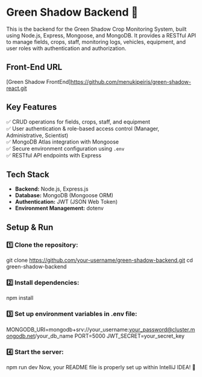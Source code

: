 # Green Shadow Backend 🌿

This is the backend for the Green Shadow Crop Monitoring System, built using Node.js, Express, Mongoose, and MongoDB. It provides a RESTful API to manage fields, crops, staff, monitoring logs, vehicles, equipment, and user roles with authentication and authorization.

## Front-End URL
[Green Shadow FrontEnd]https://github.com/menukipeiris/green-shadow-react.git

## Key Features
✅ CRUD operations for fields, crops, staff, and equipment  
✅ User authentication & role-based access control (Manager, Administrative, Scientist)  
✅ MongoDB Atlas integration with Mongoose  
✅ Secure environment configuration using `.env`  
✅ RESTful API endpoints with Express

## Tech Stack
- **Backend:** Node.js, Express.js
- **Database:** MongoDB (Mongoose ORM)
- **Authentication:** JWT (JSON Web Token)
- **Environment Management:** dotenv

## Setup & Run

### 1️⃣ Clone the repository:
git clone https://github.com/your-username/green-shadow-backend.git
cd green-shadow-backend

### 2️⃣ Install dependencies:
npm install

### 3️⃣ Set up environment variables in .env file:
MONGODB_URI=mongodb+srv://your_username:your_password@cluster.mongodb.net/your_db_name
PORT=5000
JWT_SECRET=your_secret_key

### 4️⃣ Start the server:
npm run dev
Now, your README file is properly set up within IntelliJ IDEA! 🚀



